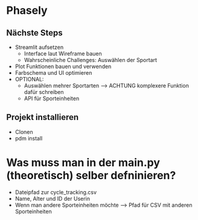 # Phasely

## Nächste Steps
- Streamlit aufsetzen
    - Interface laut Wireframe bauen
    - Wahrscheinliche Challenges: Auswählen der Sportart
- Plot Funktionen bauen und verwenden
- Farbschema und UI optimieren
- OPTIONAL:
    - Auswählen mehrer Sportarten --> ACHTUNG komplexere Funktion dafür schreiben
    - API für Sporteinheiten

## Projekt installieren

- Clonen
- pdm install

# Was muss man in der main.py (theoretisch) selber defninieren?
- Dateipfad zur cycle_tracking.csv
- Name, Alter und ID der Userin
- Wenn man andere Sporteinheiten möchte --> Pfad für CSV mit anderen Sporteinheiten